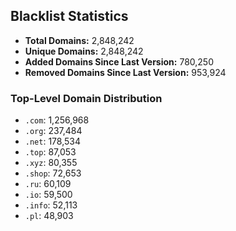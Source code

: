 ## Blacklist Statistics

- **Total Domains:** 2,848,242
- **Unique Domains:** 2,848,242
- **Added Domains Since Last Version:** 780,250
- **Removed Domains Since Last Version:** 953,924

### Top-Level Domain Distribution

-  `.com`: 1,256,968
-  `.org`: 237,484
-  `.net`: 178,534
-  `.top`: 87,053
-  `.xyz`: 80,355
-  `.shop`: 72,653
-  `.ru`: 60,109
-  `.io`: 59,500
-  `.info`: 52,113
-  `.pl`: 48,903
